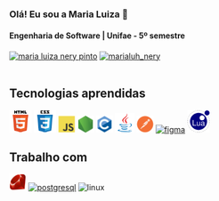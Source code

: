 
### Olá! Eu sou a Maria Luiza 🤗
#### Engenharia de Software | Unifae - 5º semestre
<a href="https://linkedin.com/in/maria luiza nery pinto" target="blank"><img align="center" src="https://raw.githubusercontent.com/rahuldkjain/github-profile-readme-generator/master/src/images/icons/Social/linked-in-alt.svg" alt="maria luiza nery pinto" height="30" width="40" /></a>
<a href="https://instagram.com/marialuh_nery" target="blank"><img align="center" src="https://raw.githubusercontent.com/rahuldkjain/github-profile-readme-generator/master/src/images/icons/Social/instagram.svg" alt="marialuh_nery" height="30" width="40" /></a>
<br><br>

## Tecnologias aprendidas

<div style="display: inline_block">
    <a href="https://www.w3schools.com/html/" target="_blank" rel="noreferrer"> <img src="https://raw.githubusercontent.com/devicons/devicon/master/icons/html5/html5-original-wordmark.svg" alt="html5" width="40" height="40"/></a>
    <a href="https://www.w3schools.com/css/" target="_blank" rel="noreferrer"> <img src="https://raw.githubusercontent.com/devicons/devicon/master/icons/css3/css3-original-wordmark.svg" alt="css3" width="40" height="40"/></a>
    <a href="https://www.w3schools.com/js/" target="_blank" rel="noreferrer"> <img src="https://raw.githubusercontent.com/devicons/devicon/master/icons/javascript/javascript-original.svg" alt="javascript" width="30" height="30"/></a>
    <a href="https://www.w3schools.com/nodejs/" target="_blank" rel="noreferrer"> <img src="https://raw.githubusercontent.com/devicons/devicon/master/icons/nodejs/nodejs-original.svg" alt="nodejs" width="30" height="30"/></a>
    <a href="https://www.w3schools.com/c/" target="_blank" rel="noreferrer"> <img src="https://raw.githubusercontent.com/devicons/devicon/master/icons/c/c-original.svg" alt="c" width="30" height="30"/></a>
    <a href="https://www.w3schools.com/java/" target="_blank" rel="noreferrer"> <img src="https://raw.githubusercontent.com/devicons/devicon/master/icons/java/java-original.svg" alt="java" width="35" height="35"/></a>
    <a href="https://www.w3schools.com/postman/" target="_blank" rel="noreferrer"> <img src="https://raw.githubusercontent.com/devicons/devicon/master/icons/postman/postman-original.svg" alt="postman" width="30" height="30"/></a>
    <a href="https://www.figma.com/pt-br/" target="_blank" rel="noreferrer"> <img src="https://cdn.jsdelivr.net/gh/devicons/devicon/icons/figma/figma-original.svg" alt="figma" width="30" height="30"/></a>                
    <a href="https://www.lua.org/" target="_blank"> <img loading="lazy" src="https://raw.githubusercontent.com/devicons/devicon/master/icons/lua/lua-original.svg" alt="lua" width="40" height="40"/></a>
</div>

## Trabalho com
<div style="display: inline_block">
    <a href="https://developer.mozilla.org/en-US/docs/Glossary/Ruby" target="_blank" rel="noreferrer"> <img src="https://raw.githubusercontent.com/devicons/devicon/master/icons/ruby/ruby-original.svg" alt="ruby" width="30" height="30"/></a>
    <a href="https://www.w3schools.com/postgresql/" target="_blank" rel="noreferrer"><img src="https://cdn.jsdelivr.net/gh/devicons/devicon/icons/postgresql/postgresql-original.svg" alt="postgresql" width="30" height="30" /></a>
    <img loading="lazy" src="https://cdn.jsdelivr.net/gh/devicons/devicon/icons/linux/linux-original.svg" alt="linux" width="40" height="40"/>
</div>

